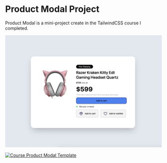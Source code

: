 # Product Modal Project

Product Modal is a mini-project create in the TailwindCSS course I completed.

![My Product Modal Screenshot](https://github.com/GreenJ84/TailwindCSS/raw/main/ProductModal/images/productModal.png)

[![Course Product Modal Template](https://tailwindfromscratch.com/images/project-3.png)](https://tailwindfromscratch.com/mini-projects/product-modal/index.html)